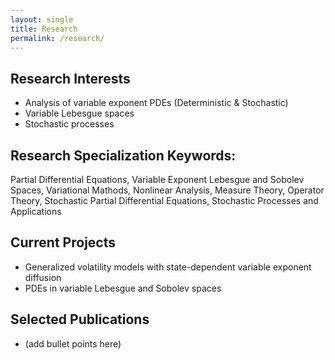 ```yaml
---
layout: single
title: Research
permalink: /research/
---
```


## Research Interests
- Analysis of variable exponent PDEs (Deterministic & Stochastic)
- Variable Lebesgue spaces
- Stochastic processes

## Research Specialization Keywords:
Partial Differential Equations, Variable Exponent Lebesgue and Sobolev
Spaces, Variational Mathods, Nonlinear Analysis, Measure Theory, Operator Theory, Stochastic Partial
Differential Equations, Stochastic Processes and Applications

## Current Projects
- Generalized volatility models with state-dependent variable exponent diffusion
- PDEs in variable Lebesgue and Sobolev spaces

## Selected Publications
- (add bullet points here)


